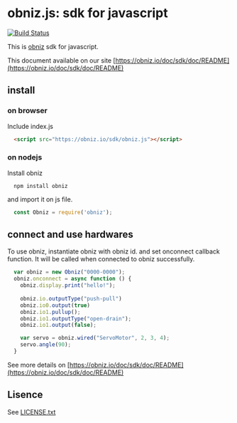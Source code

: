 # obniz.js: sdk for javascript

[![Build Status](https://secure.travis-ci.org/obniz/obniz.png?branch=master)](http://travis-ci.org/obniz/obniz)

This is [obniz](https://obniz.io/) sdk for javascript.

This document available on our site [https://obniz.io/doc/sdk/doc/README](https://obniz.io/doc/sdk/doc/README)

## install

### on browser

Include index.js
```html
  <script src="https://obniz.io/sdk/obniz.js"></script>
```
### on nodejs
Install obniz
```shell
  npm install obniz
```
and import it on js file.
```javascript
  const Obniz = require('obniz');
```

## connect and use hardwares
To use obniz, instantiate obniz with obniz id. and set onconnect callback function. It will be called when connected to obniz successfully.
```javascript
  var obniz = new Obniz("0000-0000");
  obniz.onconnect = async function () {
    obniz.display.print("hello!");
    
    obniz.io.outputType("push-pull")
    obniz.io0.output(true)
    obniz.io1.pullup();
    obniz.io1.outputType("open-drain");
    obniz.io1.output(false);

    var servo = obniz.wired("ServoMotor", 2, 3, 4);
    servo.angle(90);
  }
```

See more details on [https://obniz.io/doc/sdk/doc/README](https://obniz.io/doc/sdk/doc/README)

## Lisence

See [LICENSE.txt](./LICENSE.txt)
